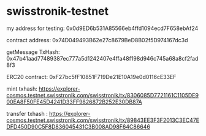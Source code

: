 # swisstronik-testnet

my address for testing: 0x0d9ED6b531A85566eb4ffd1094ecd7F658ebAf24

contract address: 0x74D049493B62e27c8679BeD8B02f5D974167dc3d

getMessage TxHash: 0x47b41aad77489387ec777a5d1242407e4ffa48f198d946c745a68a8cf2fad8f3

ERC20 contract: 0xF27bc5fF10851F719De21E10A19e0d0116cE33EF

mint txhash: https://explorer-cosmos.testnet.swisstronik.com/swisstronik/tx/8306085D7721161C1105DE900EA8F50FE45D4241D33FF9826872B252E30DB87A

transfer txhash : https://explorer-cosmos.testnet.swisstronik.com/swisstronik/tx/89843EE3F3F2013C3EC47EDFD450D90C5F8D836045431C3B008AD98F64C86646
